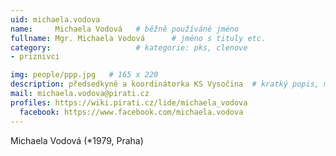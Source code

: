 ```yaml
---
uid: michaela.vodova
name:     Michaela Vodová  	# běžně používáné jméno
fullname: Mgr. Michaela Vodová  	# jméno s tituly etc.
category:                   # kategorie: pks, clenove
- priznivci

img: people/ppp.jpg   # 165 x 220
description: předsedkyně a koordinátorka KS Vysočina  # kratký popis, max 160 znaků
mail: michaela.vodova@pirati.cz
profiles: https://wiki.pirati.cz/lide/michaela_vodova
  facebook: https://www.facebook.com/michaela.vodova
---
```


Michaela Vodová (*1979, Praha)

